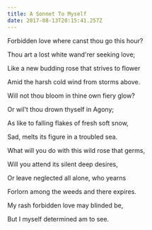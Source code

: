 ```yaml
---
title: A Sonnet To Myself
date: 2017-08-13T20:15:41.257Z
---
```

Forbidden love where canst thou go this hour?

Thou art a lost white wand'rer seeking love;

Like a new budding rose that strives to flower

Amid the harsh cold wind from storms above.

Will not thou bloom in thine own fiery glow?

Or wil't thou drown thyself in Agony;

As like to falling flakes of fresh soft snow,

Sad, melts its figure in a troubled sea.

What will you do with this wild rose that germs,

Will you attend its silent deep desires,

Or leave neglected all alone, who yearns

Forlorn among the weeds and there expires.

My rash forbidden love may blinded be,

But I myself determined am to see.
